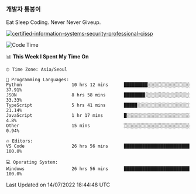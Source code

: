 ### 개발자 통붕이
Eat Sleep Coding.
Never Never Giveup.

[![certified-information-systems-security-professional-cissp](https://user-images.githubusercontent.com/44606727/157613689-acd84ec6-5f8f-4e79-89d9-a8d51f033634.png)](https://www.credly.com/badges/f394a010-85a0-450b-9136-8043af01d71c/public_url)

<!--START_SECTION:waka-->
![Code Time](http://img.shields.io/badge/Code%20Time-0%20secs-blue)

📊 **This Week I Spent My Time On** 

```text
⌚︎ Time Zone: Asia/Seoul

💬 Programming Languages: 
Python                   10 hrs 12 mins      █████████░░░░░░░░░░░░░░░░   37.91% 
JSON                     8 hrs 58 mins       ████████░░░░░░░░░░░░░░░░░   33.33% 
TypeScript               5 hrs 41 mins       █████░░░░░░░░░░░░░░░░░░░░   21.14% 
JavaScript               1 hr 17 mins        █░░░░░░░░░░░░░░░░░░░░░░░░   4.8% 
Other                    15 mins             ░░░░░░░░░░░░░░░░░░░░░░░░░   0.94%

🔥 Editors: 
VS Code                  26 hrs 56 mins      █████████████████████████   100.0%

💻 Operating System: 
Windows                  26 hrs 56 mins      █████████████████████████   100.0%

```


 Last Updated on 14/07/2022 18:44:48 UTC
<!--END_SECTION:waka-->
